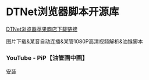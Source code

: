 # DTNet浏览器脚本开源库
[DTNet浏览器苹果商店下载链接](https://apps.apple.com/us/app/dtnet-desktop-browser/id1622378712)

图片下载&某音自动连播&某管1080P高清视频解析&油猴脚本

### YouTube - PiP【油管画中画】
[安装](https://raw.githubusercontent.com/zoePro/DTNet-User-Scripts/main/YouTube-PiP.js)
